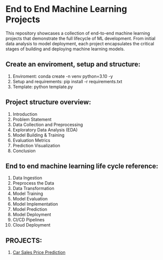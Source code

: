 # **End to End Machine Learning Projects**
This repository showcases a collection of end-to-end machine learning projects that demonstrate the full lifecycle of ML development. From initial data analysis to model deployment, each project encapsulates the critical stages of building and deploying machine learning models.

## Create an enviroment, setup and structure:
1. Enviroment: conda create -n venv python=3.10 -y
2. Setup and requirements: pip install -r requirements.txt
3. Template: python template.py


## Project structure overview:
1. Introduction 
2. Problem Statement
3. Data Collection and Preprocessing
4. Exploratory Data Analysis (EDA)
5. Model Building & Training
6. Evaluation Metrics
7. Prediction Visualization
8. Conclusion


## End to end machine learning life cycle reference:
1. Data Ingestion
2. Preprocess the Data
3. Data Transformation
4. Model Training
5. Model Evaluation
6. Model Implementation
7. Model Prediction
8. Model Deployment
9. CI/CD Pipelines
10. Cloud Deployment




## PROJECTS:
1. [Car Sales Price Prediction](https://github.com/Ael-Dev/End-to-end-projects/tree/main/Car-Sales-Price-Prediction)




